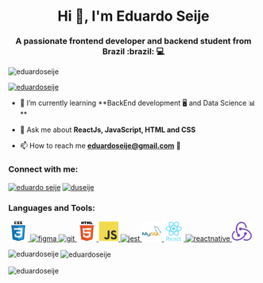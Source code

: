 <h1 align="center">Hi 👋, I'm Eduardo Seije</h1>
<h3 align="center">A passionate frontend developer and backend student from Brazil :brazil: 💻</h3>

<p align="left"> <img src="https://komarev.com/ghpvc/?username=eduardoseije&label=Profile%20views&color=0e75b6&style=flat" alt="eduardoseije" /> </p>

<p align="left"> <a href="https://github.com/ryo-ma/github-profile-trophy"><img src="https://github-profile-trophy.vercel.app/?username=eduardoseije" alt="eduardoseije" /></a> </p>

- :brain: I’m currently learning **BackEnd development 🖥️ and Data Science 📊 **

- 💬 Ask me about **ReactJs, JavaScript, HTML and CSS**

- 📫 How to reach me **eduardoseije@gmail.com** 📧

<h3 align="left">Connect with me:</h3>
<p align="left">
<a href="https://linkedin.com/in/eduardo seije" target="blank"><img align="center" src="https://raw.githubusercontent.com/rahuldkjain/github-profile-readme-generator/master/src/images/icons/Social/linked-in-alt.svg" alt="eduardo seije" height="30" width="40" /></a>
<a href="https://instagram.com/duseije" target="blank"><img align="center" src="https://raw.githubusercontent.com/rahuldkjain/github-profile-readme-generator/master/src/images/icons/Social/instagram.svg" alt="duseije" height="30" width="40" /></a>
</p>

<h3 align="left">Languages and Tools:</h3>
<p align="left"> <a href="https://www.w3schools.com/css/" target="_blank"> <img src="https://raw.githubusercontent.com/devicons/devicon/master/icons/css3/css3-original-wordmark.svg" alt="css3" width="40" height="40"/> </a> <a href="https://www.figma.com/" target="_blank"> <img src="https://www.vectorlogo.zone/logos/figma/figma-icon.svg" alt="figma" width="40" height="40"/> </a> <a href="https://git-scm.com/" target="_blank"> <img src="https://www.vectorlogo.zone/logos/git-scm/git-scm-icon.svg" alt="git" width="40" height="40"/> </a> <a href="https://www.w3.org/html/" target="_blank"> <img src="https://raw.githubusercontent.com/devicons/devicon/master/icons/html5/html5-original-wordmark.svg" alt="html5" width="40" height="40"/> </a> <a href="https://developer.mozilla.org/en-US/docs/Web/JavaScript" target="_blank"> <img src="https://raw.githubusercontent.com/devicons/devicon/master/icons/javascript/javascript-original.svg" alt="javascript" width="40" height="40"/> </a> <a href="https://jestjs.io" target="_blank"> <img src="https://www.vectorlogo.zone/logos/jestjsio/jestjsio-icon.svg" alt="jest" width="40" height="40"/> </a> <a href="https://www.mysql.com/" target="_blank"> <img src="https://raw.githubusercontent.com/devicons/devicon/master/icons/mysql/mysql-original-wordmark.svg" alt="mysql" width="40" height="40"/> </a> <a href="https://reactjs.org/" target="_blank"> <img src="https://raw.githubusercontent.com/devicons/devicon/master/icons/react/react-original-wordmark.svg" alt="react" width="40" height="40"/> </a> <a href="https://reactnative.dev/" target="_blank"> <img src="https://reactnative.dev/img/header_logo.svg" alt="reactnative" width="40" height="40"/> </a> <a href="https://redux.js.org" target="_blank"> <img src="https://raw.githubusercontent.com/devicons/devicon/master/icons/redux/redux-original.svg" alt="redux" width="40" height="40"/> </a> </p>

<p><img align="left" src="https://github-readme-stats.vercel.app/api/top-langs?username=eduardoseije&show_icons=true&locale=en&layout=compact" alt="eduardoseije" /></p>

<p>&nbsp;<img align="center" src="https://github-readme-stats.vercel.app/api?username=eduardoseije&show_icons=true&locale=en" alt="eduardoseije" /></p>

<p><img align="center" src="https://github-readme-streak-stats.herokuapp.com/?user=eduardoseije&" alt="eduardoseije" /></p>
